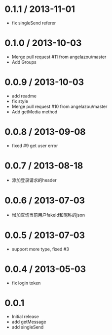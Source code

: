 
0.1.1 / 2013-11-01 
==================

  * fix singleSend referer

0.1.0 / 2013-10-03 
==================

  * Merge pull request #11 from angelazou/master
  * Add Groups

0.0.9 / 2013-10-03 
==================

  * add readme
  * fix style
  * Merge pull request #10 from angelazou/master
  * Add getMedia method

0.0.8 / 2013-09-08 
==================

  * fixed #9 get user error

0.0.7 / 2013-08-18 
==================

  * 添加登录请求的header  

0.0.6 / 2013-07-03 
==================

  * 增加查询当前用户fakeId和昵称的json

0.0.5 / 2013-07-03 
==================

  * support more type, fixed #3

0.0.4 / 2013-05-03 
==================

  * fix login token 

0.0.1  
==================  

  * Initial release 
  * add getMessage
  * add singleSend 

